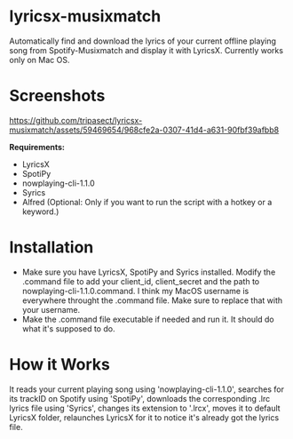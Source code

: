 # lyricsx-musixmatch
Automatically find and download the lyrics of your current offline playing song from Spotify-Musixmatch and display it with LyricsX. Currently works only on Mac OS.

# Screenshots
https://github.com/tripasect/lyricsx-musixmatch/assets/59469654/968cfe2a-0307-41d4-a631-90fbf39afbb8

**Requirements:<br>**
- LyricsX
- SpotiPy
- nowplaying-cli-1.1.0
- Syrics
- Alfred (Optional: Only if you want to run the script with a hotkey or a keyword.)

# Installation
- Make sure you have LyricsX, SpotiPy and Syrics installed. Modify the .command file to add your client_id, client_secret and the path to nowplaying-cli-1.1.0.command. I think my MacOS username is everywhere throught the .command file. Make sure to replace that with your username.
- Make the .command file executable if needed and run it. It should do what it's supposed to do.

# How it Works
It reads your current playing song using 'nowplaying-cli-1.1.0', searches for its trackID on Spotify using 'SpotiPy', downloads the corresponding .lrc lyrics file using 'Syrics', changes its extension to '.lrcx', moves it to default LyricsX folder, relaunches LyricsX for it to notice it's already got the lyrics file.
